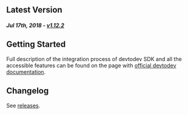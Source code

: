 Latest Version 
--------------
##### _Jul 17th, 2018_ - [v1.12.2](https://github.com/devtodev-analytics/air-sdk/releases/latest)

Getting Started
---------------
Full description of the integration process of devtodev SDK and all the accessible features can be found on the page with [official devtodev documentation](https://www.devtodev.com/help/118).

Changelog
---------
See [releases](https://github.com/devtodev-analytics/air-sdk/releases).
